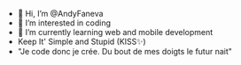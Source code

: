 - 👋 Hi, I’m @AndyFaneva
- 👀 I’m interested in coding
- 🌱 I’m currently learning web and mobile development
- Keep It' Simple and Stupid (KISS✨)
- "Je code donc je crée. Du bout de mes doigts le futur nait"

<!---
AndyFaneva/AndyFaneva is a ✨ special ✨ repository because its `README.md` (this file) appears on your GitHub profile.
You can click the Preview link to take a look at your changes.
--->
